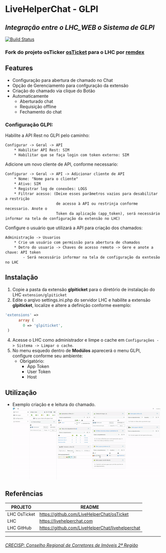 # LiveHelperChat - GLPI


## _Integração entre o LHC_WEB o Sistema de GLPI_

[![Build Status](https://travis-ci.org/joemccann/dillinger.svg?branch=master)](https://#)

### Fork do projeto osTicker [osTicket](https://github.com/LiveHelperChat/osTicket) para o LHC por [remdex](https://github.com/remdex)

## Features
- Configuração para abertura de chamado no Chat
- Opção de Gerenciamento para confguração da extensão
- Criação do chamado via clique do Botão
- Automaticamente
    - Aberturado chat
    - Requisição offline
	- Fechamento do chat

### Configuração GLPI: 

Habilite a API Rest no GLPI pelo caminho:

```
Configurar -> Geral -> API
    * Habilitar API Rest: SIM
    * Habilitar que se faça login com token externo: SIM
```
Adicione um novo cliente de API, conforme necessario:
```
Configurar -> Geral -> API -> Adicionar cliente de API
    * Nome: "Nome para o cliente"
    * Ativo: SIM
    * Registrar log de conexões: LOGS
    * Filtrar acesso: (Deixe esses parâmetros vazios para desabilitar a restrição
                       de acesso à API ou restrinja conforme necessario. Anote o 
                       Token da aplicação (app_token), será necessário informar na tela de configuração da extensão no LHC)
```
Configure o usuário que utilizará a API para criação dos chamados:

```
Administração -> Usuarios
    * Crie um usuário com permissão para abertura de chamados
    * Detro do usuario -> Chaves de acesso remoto -> Gere e anote a chave: API token
        - Será necessário informar na tela de configuração da exntesão no LHC
```
## Instalação

1) Copie a pasta da extensão **glpiticket** para o diretório de instalação do LHC `extension/glpiticket`
2) Edite o arqivo settings.ini.php do servidor LHC e habilite a extensão **glpiticket**, localize e altere a definição conforme exemplo:

```PHP
'extensions' => 
      array (
        0 => 'glpiticket',
 )
```
 4) Acesse o LHC como administrador e limpe o cache em `Configurações -> Sistema -> Limpar o cache`.
 5) No menu esquedo dentro de **Modúlos** aparecerá o menu GLPI, configure conforme seu ambiente:
    - Obrigatório:
        - App Token
        - User Token
        - Host
        
## Utilização

* Exemplo criação e e leitura do chamado.
![exemplo](./doc/LHC%20-%20Extension%20GLPI.gif)

## Referências

| PROJETO | README |
| ------ | ------ |
| LHC OsTicket | https://github.com/LiveHelperChat/osTicket |
| LHC | https://livehelperchat.com |
| LHC GitHub | https://github.com/LiveHelperChat/livehelperchat |

-------------------------
###### [CRECISP: Conselho Regional de Corretores de Imóveis 2ª Região](https://ant.apache.org)



